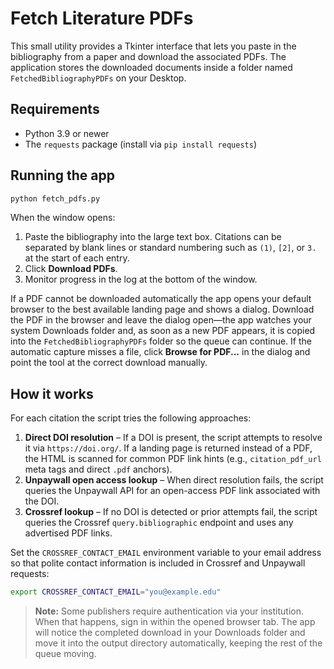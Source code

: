 # Fetch Literature PDFs

This small utility provides a Tkinter interface that lets you paste in the
bibliography from a paper and download the associated PDFs. The application
stores the downloaded documents inside a folder named
`FetchedBibliographyPDFs` on your Desktop.

## Requirements

- Python 3.9 or newer
- The `requests` package (install via `pip install requests`)

## Running the app

```bash
python fetch_pdfs.py
```

When the window opens:

1. Paste the bibliography into the large text box. Citations can be separated
   by blank lines or standard numbering such as `(1)`, `[2]`, or `3.` at the
   start of each entry.
2. Click **Download PDFs**.
3. Monitor progress in the log at the bottom of the window.

If a PDF cannot be downloaded automatically the app opens your default
browser to the best available landing page and shows a dialog. Download the
PDF in the browser and leave the dialog open—the app watches your system
Downloads folder and, as soon as a new PDF appears, it is copied into the
`FetchedBibliographyPDFs` folder so the queue can continue. If the automatic
capture misses a file, click **Browse for PDF...** in the dialog and point the
tool at the correct download manually.

## How it works

For each citation the script tries the following approaches:

1. **Direct DOI resolution** – If a DOI is present, the script attempts to
   resolve it via `https://doi.org/`. If a landing page is returned instead of a
   PDF, the HTML is scanned for common PDF link hints (e.g.,
   `citation_pdf_url` meta tags and direct `.pdf` anchors).
2. **Unpaywall open access lookup** – When direct resolution fails, the script
   queries the Unpaywall API for an open-access PDF link associated with the
   DOI.
3. **Crossref lookup** – If no DOI is detected or prior attempts fail, the
   script queries the Crossref `query.bibliographic` endpoint and uses any
   advertised PDF links.

Set the `CROSSREF_CONTACT_EMAIL` environment variable to your email address so
that polite contact information is included in Crossref and Unpaywall requests:

```bash
export CROSSREF_CONTACT_EMAIL="you@example.edu"
```

> **Note:** Some publishers require authentication via your institution. When
> that happens, sign in within the opened browser tab. The app will notice the
> completed download in your Downloads folder and move it into the output
> directory automatically, keeping the rest of the queue moving.

